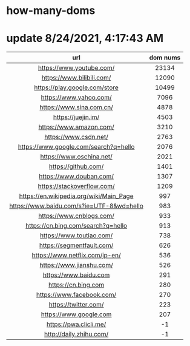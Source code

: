 # how-many-doms

# update 8/24/2021, 4:17:43 AM

url | dom nums
:-: | :-:
https://www.youtube.com/ | 23134
https://www.bilibili.com/ | 12090
https://play.google.com/store | 10499
https://www.yahoo.com/ | 7096
https://www.sina.com.cn/ | 4878
https://juejin.im/ | 4503
https://www.amazon.com/ | 3210
https://www.csdn.net/ | 2763
https://www.google.com/search?q=hello | 2076
https://www.oschina.net/ | 2021
https://github.com/ | 1401
https://www.douban.com/ | 1307
https://stackoverflow.com/ | 1209
https://en.wikipedia.org/wiki/Main_Page | 997
https://www.baidu.com/s?ie=UTF-8&wd=hello | 983
https://www.cnblogs.com/ | 933
https://cn.bing.com/search?q=hello | 913
https://www.toutiao.com/ | 738
https://segmentfault.com/ | 626
https://www.netflix.com/jp-en/ | 536
https://www.jianshu.com/ | 526
https://www.baidu.com | 291
https://cn.bing.com | 280
https://www.facebook.com/ | 270
https://twitter.com/ | 223
https://www.google.com | 207
https://pwa.clicli.me/ | -1
http://daily.zhihu.com/ | -1
